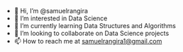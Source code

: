 - 👋 Hi, I’m @samuelrangira
- 👀 I’m interested in Data Science
- 🌱 I’m currently learning Data Structures and Algorithms
- 💞️ I’m looking to collaborate on Data Science projects
- 📫 How to reach me at samuelrangira1@gmail.com

<!---
samuelrangira/samuelrangira is a ✨ special ✨ repository because its `README.md` (this file) appears on your GitHub profile.
You can click the Preview link to take a look at your changes.
--->

